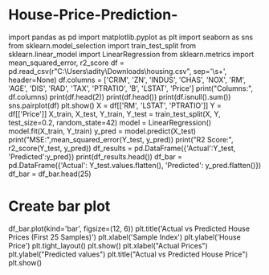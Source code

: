 # House-Price-Prediction-

import pandas as pd
import matplotlib.pyplot as plt
import seaborn as sns
from sklearn.model_selection import train_test_split
from sklearn.linear_model import LinearRegression
from sklearn.metrics import mean_squared_error, r2_score
df = pd.read_csv(r"C:\Users\adity\Downloads\housing.csv", sep='\s+', header=None)
df.columns = ['CRIM', 'ZN', 'INDUS', 'CHAS', 'NOX', 'RM', 'AGE', 'DIS',
              'RAD', 'TAX', 'PTRATIO', 'B', 'LSTAT', 'Price']
print("Columns:", df.columns)
print(df.head(2))
print(df.head())
print(df.isnull().sum())
sns.pairplot(df)
plt.show()
X = df[['RM', 'LSTAT', 'PTRATIO']] 
Y = df[['Price']]
X_train, X_test, Y_train, Y_test = train_test_split(X, Y, test_size=0.2, random_state=42)
model = LinearRegression()
model.fit(X_train, Y_train)
y_pred  = model.predict(X_test)
print("MSE:",mean_squared_error(Y_test, y_pred))
print("R2 Score:", r2_score(Y_test, y_pred))
df_results = pd.DataFrame({'Actual':Y_test, 'Predicted':y_pred})
print(df_results.head())
df_bar = pd.DataFrame({'Actual': Y_test.values.flatten(), 'Predicted': y_pred.flatten()})
df_bar = df_bar.head(25)

# Create bar plot
df_bar.plot(kind='bar', figsize=(12, 6))
plt.title('Actual vs Predicted House Prices (First 25 Samples)')
plt.xlabel('Sample Index')
plt.ylabel('House Price')
plt.tight_layout()
plt.show()
plt.xlabel("Actual Prices")
plt.ylabel("Predicted values")
plt.title("Actual vs Predicted House Price")
plt.show()
